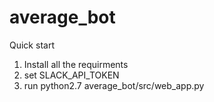 # average_bot

Quick start

1. Install all the requirments
2. set SLACK_API_TOKEN
3. run python2.7 average_bot/src/web_app.py